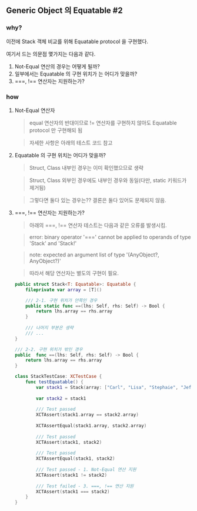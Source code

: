 ## Generic Object 의 Equatable #2

### why?
이전에 Stack 객체 비교를 위해 Equatable protocol 을 구현했다.

여기서 드는 의문점 몇가지는 다음과 같다.

1. Not-Equal 연산의 경우는 어떻게 될까?
2. 일부에서는 Equatable 의 구현 위치가 는 어디가 맞을까?
3. ===, !== 연산자는 지원하는가?


### how

1. Not-Equal 연산자
	> equal 연산자의 반대이므로 != 연산자를 구현하지 않아도 Equatable protocol 만 구현해되 됨
	
	> 자세한 사항은 아래의 테스트 코드 참고


2. Equatable 의 구현 위치는 어디가 맞을까?
	> Struct, Class 내부인 경우는 이미 확인했으므로 생략
	
	> Struct, Class 외부인 경우에도 내부인 경우와 동일(다만, static 키워드가 제거됨)
	
	> 그렇다면 둘다 있는 경우는?? 결론은 둘다 있어도 문제되지 않음.
	
	
3. ===, !== 연산자는 지원하는가?
	> 아래의  ===, !== 연산자 테스트는 다음과 같은 오류를 발생시킴.
	
	> error: binary operator '===' cannot be applied to operands of type 'Stack<String>' and 'Stack<String>!'
	
	> note: expected an argument list of type '(AnyObject?, AnyObject?)'
	
	> 따라서 해당 연산자는 별도의 구현이 필요.
	
	

	```swift
	public struct Stack<T: Equatable>: Equatable {
		fileprivate var array = [T]()

		/// 2-1. 구현 위치가 안쪽인 경우 		
		public static func ==(lhs: Self, rhs: Self) -> Bool {
			return lhs.array == rhs.array
		}
		
		/// 나머지 부분은 생략
		/// ...
	}
	
	/// 2-2. 구현 위치가 밖인 경우
	public	func ==(lhs: Self, rhs: Self) -> Bool {
		return lhs.array == rhs.array
	}

	class StackTestCase: XCTestCase {
		func testEquatable() {
			var stack1 = Stack(array: ["Carl", "Lisa", "Stephaie", "Jeff"])
		
			var stack2 = stack1
		
			/// Test passed
			XCTAssert(stack1.array == stack2.array)
			
			XCTAssertEqual(stack1.array, stack2.array)
			
			/// Test passed
			XCTAssert(stack1, stack2)
			
			/// Test passed
			XCTAssertEqual(stack1, stack2)
			
			/// Test passed - 1. Not-Equal 연산 지원
			XCTAssert(stack1 != stack2)
			
			/// Test failed - 3. ===, !== 연산 지원
			XCTAssert(stack1 === stack2)
		}
	}
	```

